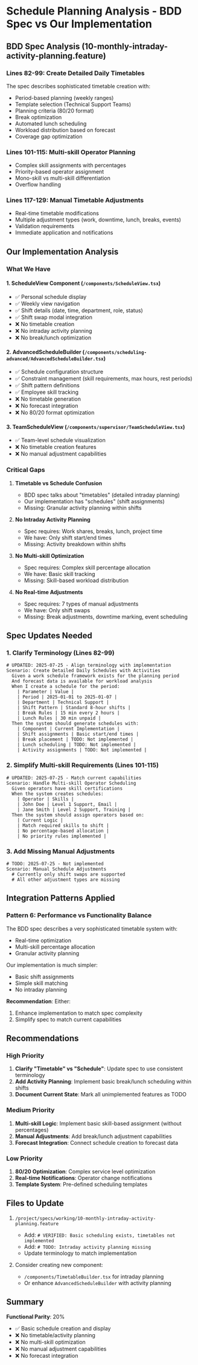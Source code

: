 # Schedule Planning Analysis - BDD Spec vs Our Implementation

## BDD Spec Analysis (10-monthly-intraday-activity-planning.feature)

### Lines 82-99: Create Detailed Daily Timetables
The spec describes sophisticated timetable creation with:
- Period-based planning (weekly ranges)
- Template selection (Technical Support Teams)
- Planning criteria (80/20 format)
- Break optimization
- Automated lunch scheduling
- Workload distribution based on forecast
- Coverage gap optimization

### Lines 101-115: Multi-skill Operator Planning
- Complex skill assignments with percentages
- Priority-based operator assignment
- Mono-skill vs multi-skill differentiation
- Overflow handling

### Lines 117-129: Manual Timetable Adjustments
- Real-time timetable modifications
- Multiple adjustment types (work, downtime, lunch, breaks, events)
- Validation requirements
- Immediate application and notifications

## Our Implementation Analysis

### What We Have

#### 1. ScheduleView Component (`/components/ScheduleView.tsx`)
- ✅ Personal schedule display
- ✅ Weekly view navigation
- ✅ Shift details (date, time, department, role, status)
- ✅ Shift swap modal integration
- ❌ No timetable creation
- ❌ No intraday activity planning
- ❌ No break/lunch optimization

#### 2. AdvancedScheduleBuilder (`/components/scheduling-advanced/AdvancedScheduleBuilder.tsx`)
- ✅ Schedule configuration structure
- ✅ Constraint management (skill requirements, max hours, rest periods)
- ✅ Shift pattern definitions
- ✅ Employee skill tracking
- ❌ No timetable generation
- ❌ No forecast integration
- ❌ No 80/20 format optimization

#### 3. TeamScheduleView (`/components/supervisor/TeamScheduleView.tsx`)
- ✅ Team-level schedule visualization
- ❌ No timetable creation features
- ❌ No manual adjustment capabilities

### Critical Gaps

1. **Timetable vs Schedule Confusion**
   - BDD spec talks about "timetables" (detailed intraday planning)
   - Our implementation has "schedules" (shift assignments)
   - Missing: Granular activity planning within shifts

2. **No Intraday Activity Planning**
   - Spec requires: Work shares, breaks, lunch, project time
   - We have: Only shift start/end times
   - Missing: Activity breakdown within shifts

3. **No Multi-skill Optimization**
   - Spec requires: Complex skill percentage allocation
   - We have: Basic skill tracking
   - Missing: Skill-based workload distribution

4. **No Real-time Adjustments**
   - Spec requires: 7 types of manual adjustments
   - We have: Only shift swaps
   - Missing: Break adjustments, downtime marking, event scheduling

## Spec Updates Needed

### 1. Clarify Terminology (Lines 82-99)
```gherkin
# UPDATED: 2025-07-25 - Align terminology with implementation
Scenario: Create Detailed Daily Schedules with Activities
  Given a work schedule framework exists for the planning period
  And forecast data is available for workload analysis
  When I create a schedule for the period:
    | Parameter | Value |
    | Period | 2025-01-01 to 2025-01-07 |
    | Department | Technical Support |
    | Shift Pattern | Standard 8-hour shifts |
    | Break Rules | 15 min every 2 hours |
    | Lunch Rules | 30 min unpaid |
  Then the system should generate schedules with:
    | Component | Current Implementation |
    | Shift assignments | Basic start/end times |
    | Break placement | TODO: Not implemented |
    | Lunch scheduling | TODO: Not implemented |
    | Activity assignments | TODO: Not implemented |
```

### 2. Simplify Multi-skill Requirements (Lines 101-115)
```gherkin
# UPDATED: 2025-07-25 - Match current capabilities
Scenario: Handle Multi-skill Operator Scheduling
  Given operators have skill certifications
  When the system creates schedules:
    | Operator | Skills |
    | John Doe | Level 1 Support, Email |
    | Jane Smith | Level 2 Support, Training |
  Then the system should assign operators based on:
    | Current Logic |
    | Match required skills to shift |
    | No percentage-based allocation |
    | No priority rules implemented |
```

### 3. Add Missing Manual Adjustments
```gherkin
# TODO: 2025-07-25 - Not implemented
Scenario: Manual Schedule Adjustments
  # Currently only shift swaps are supported
  # All other adjustment types are missing
```

## Integration Patterns Applied

### Pattern 6: Performance vs Functionality Balance
The BDD spec describes a very sophisticated timetable system with:
- Real-time optimization
- Multi-skill percentage allocation
- Granular activity planning

Our implementation is much simpler:
- Basic shift assignments
- Simple skill matching
- No intraday planning

**Recommendation**: Either:
1. Enhance implementation to match spec complexity
2. Simplify spec to match current capabilities

## Recommendations

### High Priority
1. **Clarify "Timetable" vs "Schedule"**: Update spec to use consistent terminology
2. **Add Activity Planning**: Implement basic break/lunch scheduling within shifts
3. **Document Current State**: Mark all unimplemented features as TODO

### Medium Priority
1. **Multi-skill Logic**: Implement basic skill-based assignment (without percentages)
2. **Manual Adjustments**: Add break/lunch adjustment capabilities
3. **Forecast Integration**: Connect schedule creation to forecast data

### Low Priority
1. **80/20 Optimization**: Complex service level optimization
2. **Real-time Notifications**: Operator change notifications
3. **Template System**: Pre-defined scheduling templates

## Files to Update

1. `/project/specs/working/10-monthly-intraday-activity-planning.feature`
   - Add: `# VERIFIED: Basic scheduling exists, timetables not implemented`
   - Add: `# TODO: Intraday activity planning missing`
   - Update terminology to match implementation

2. Consider creating new component:
   - `/components/TimetableBuilder.tsx` for intraday planning
   - Or enhance `AdvancedScheduleBuilder` with activity planning

## Summary

**Functional Parity**: 20%
- ✅ Basic schedule creation and display
- ❌ No timetable/activity planning
- ❌ No multi-skill optimization
- ❌ No manual adjustment capabilities
- ❌ No forecast integration